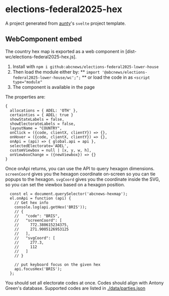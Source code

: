 # elections-federal2025-hex

A project generated from [aunty](https://github.com/abcnews/aunty)'s `svelte` project template.

## WebComponent embed

The country hex map is exported as a web component in [dist-wc/elections-federal2025-hex.js].

1. Install with `npm i github:abcnews/elections-federal2025-lower-house`
2. Then load the module either by:
   ** `import '@abcnews/elections-federal2025-lower-house/wc';";`
   ** or load the code in as `<script type="module"`
3. The <abcnews-hexmap /> component is available in the page

The properties are:

```
{
  allocations = { ADEL: 'OTH' },
  certainties = { ADEL: true }
  showStateLabels = false,
  showElectorateLabels = false,
  layoutName = "COUNTRY",
  onClick = ({code, clientX, clientY}) => {},
  onHover = ({code, clientX, clientY}) => {},
  onApi = (api) => { global.api = api },
  selectedElectorate='ADEL',
  customViewbox = null | [x, y, w, h],
  onViewboxChange = ({newViewbox}) => {}
}
```

Once onApi returns, you can use the API to query hexagon dimensions. `screenCoord` gives you the hexagon coordinate on-screen so you can tie popups to the hexagon. `svgCoord` gives you the coordinate inside the SVG, so you can set the viewbox based on a hexagon position.

```
  const el = document.querySelector('abcnews-hexmap');
  el.onApi = function (api) {
    // Get hex info
    console.log(api.getHex('BRIS'));
    // {
    //   "code": "BRIS",
    //   "screenCoord": [
    //     772.380615234375,
    //     271.9005126953125
    //   ],
    //   "svgCoord": [
    //     277.3,
    //     112
    //   ]
    // }

    // put keyboard focus on the given hex
    api.focusHex('BRIS');
  };
```

You should set all electorate codes at once. Codes should align with Antony Green's database. Supported codes are listed in [./data/parties.json]()
